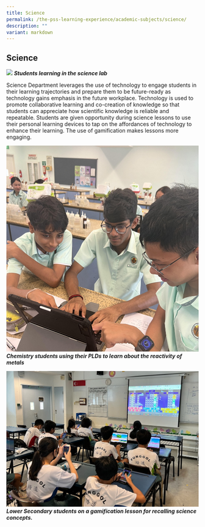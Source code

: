 ```yaml
---
title: Science
permalink: /the-pss-learning-experience/academic-subjects/science/
description: ""
variant: markdown
---
```

## Science

![](/images/Punggol_Sec_12_WS.jpg)
***Students learning in the science lab***

Science Department leverages the use of technology to engage students in their learning trajectories and prepare them to be future-ready as technology gains emphasis in the future workplace. Technology is used to promote collaborative learning and        co-creation of knowledge so that students can appreciate how scientific knowledge is reliable and repeatable. Students are given opportunity during science lessons to use their personal learning devices to tap on the affordances of technology to enhance their learning. The use of gamification makes lessons more engaging.

![](/images/06_Chemistry_students_using_PLD_to_learn_about_reactivity_of_metals.jpg)
***Chemistry students using their PLDs to learn about the reactivity of metals***

![](/images/Academic%20Subjects/Science/03_Lower_Secondary_students_on_a_gamification_lesson_for_recalling_science_concepts.jpg)
***Lower Secondary students on a gamification lesson for recalling science concepts.***